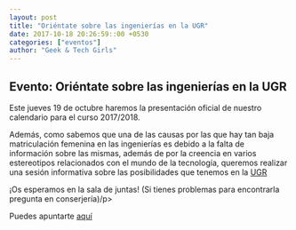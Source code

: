 ```yaml
---
layout: post
title: "Oriéntate sobre las ingenierías en la UGR"
date: 2017-10-18 20:26:59::00 +0530
categories: ["eventos"]
author: "Geek & Tech Girls"
---
```


## Evento: Oriéntate sobre las ingenierías en la UGR

<p>Este jueves 19 de octubre haremos la presentación oficial de nuestro calendario para el curso 2017/2018.

Además, como sabemos que una de las causas por las que hay tan baja matriculación femenina en las ingenierías es debido a la falta de información sobre las mismas, además de por la creencia en varios estereotipos relacionados con el mundo de la tecnología, queremos realizar una sesión informativa sobre las posibilidades que tenemos en la [UGR](https://www.ugr.es)

¡Os esperamos en la sala de juntas! (Si tienes problemas para encontrarla pregunta en conserjería)/p> 

Puedes apuntarte [aquí](https://www.meetup.com/es-ES/Granada-Geek/events/243956755/)
